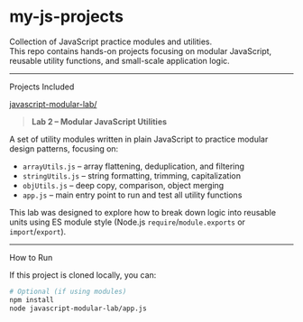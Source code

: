 # my-js-projects 

Collection of JavaScript practice modules and utilities.  
This repo contains hands-on projects focusing on modular JavaScript, reusable utility functions, and small-scale application logic.

---

 Projects Included

[javascript-modular-lab/](./javascript-modular-lab)
> **Lab 2 – Modular JavaScript Utilities**

A set of utility modules written in plain JavaScript to practice modular design patterns, focusing on:

- `arrayUtils.js` – array flattening, deduplication, and filtering
- `stringUtils.js` – string formatting, trimming, capitalization
- `objUtils.js` – deep copy, comparison, object merging
- `app.js` – main entry point to run and test all utility functions

This lab was designed to explore how to break down logic into reusable units using ES module style (Node.js `require`/`module.exports` or `import`/`export`).

---

How to Run

If this project is cloned locally, you can:

```bash
# Optional (if using modules)
npm install
node javascript-modular-lab/app.js
